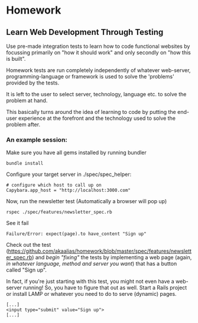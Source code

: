 # Homework

## Learn Web Development Through Testing

Use pre-made integration tests to learn how to code functional websites by focussing primarily on "how it should work" and only secondly on "how this is built".

Homework tests are run completely independently of whatever web-server, programming-language or framework is used to solve the 'problems' provided by the tests. 

It is left to the user to select server, technology, language etc. to solve the problem at hand.

This basically turns around the idea of learning to code by putting the end-user experience at the forefront and the technology used to solve the problem after. 

### An example session:

Make sure you have all gems installed by running bundler

```
bundle install
```

Configure your target server in ./spec/spec_helper:

``` 
# configure which host to call up on
Capybara.app_host = "http://localhost:3000.com"
```

Now, run the newsletter test (Automatically a browser will pop up)

```
rspec ./spec/features/newsletter_spec.rb
```

See it fail

```
Failure/Error: expect(page).to have_content "Sign up"
```

Check out the test (https://github.com/akaalias/homework/blob/master/spec/features/newsletter_spec.rb) and *begin "fixing"* the tests by implementing a web page (again, *in whatever language, method and server you want*) that has a button called "Sign up". 

In fact, if you're just starting with this test, you might not even have a web-server running! So, you have to figure that out as well. Start a Rails project or install LAMP or whatever you need to do to serve (dynamic) pages. 

```
[...]
<input type="submit" value="Sign up">
[...]
```